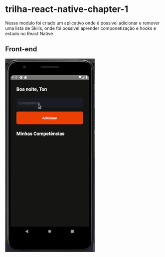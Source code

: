 # trilha-react-native-chapter-1

Nesse modulo foi criado um aplicativo onde é possivel adicionar e remover uma lista de Skills, onde foi possivel aprender componetização e hooks e estado no React Native

## Front-end

<img src='https://raw.githubusercontent.com/tonoliveira96/trilha-react-native-chapter-1/master/assets/Peek-rnchapter1.gif'>

